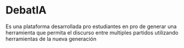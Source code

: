 # DebatIA
Es una plataforma desarrollada pro estudiantes en pro de generar una herramienta que permita el discurso entre multiples partidos utilizando herramientas de la nueva generación 
